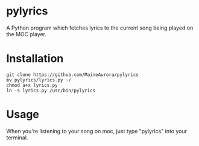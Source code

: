 # pylyrics
A Python program which fetches lyrics to the current song being played on the MOC player. 


# Installation 

```
git clone https://github.com/MaineAurora/pylyrics
mv pylyrics/lyrics.py ~/
chmod a+x lyrics.py 
ln -s lyrics.py /usr/bin/pylyrics
```

# Usage

When you're listening to your song on moc, just type "pylyrics" into your terminal.

